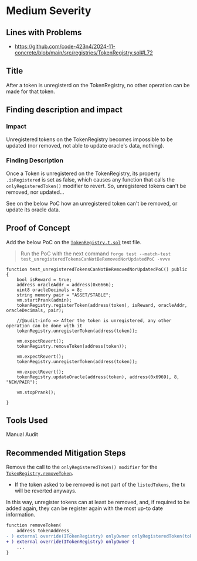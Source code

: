 # Medium Severity

## Lines with Problems
- https://github.com/code-423n4/2024-11-concrete/blob/main/src/registries/TokenRegistry.sol#L72


## Title
After a token is unregisterd on the TokenRegistry, no other operation can be made for that token.

## Finding description and impact
### Impact
Unregistered tokens on the TokenRegistry becomes impossible to be updated (nor removed, not able to update oracle's data, nothing).

### Finding Description
Once a Token is unregistered on the TokenRegistry, its property `.isRegistered` is set as false, which causes any function that calls the `onlyRegisteredToken()` modifier to revert.
So, unregistered tokens can't be removed, nor updated... 

See on the below PoC how an unregistered token can't be removed, or update its oracle data.

## Proof of Concept
Add the below PoC on the [`TokenRegistry.t.sol`](https://github.com/code-423n4/2024-11-concrete/blob/main/test/TokenRegistry.t.sol) test file.

> Run the PoC with the next command `forge test --match-test test_unregisteredTokensCanNotBeRemovedNorUpdatedPoC -vvvv`

```solidity
function test_unregisteredTokensCanNotBeRemovedNorUpdatedPoC() public {
    bool isReward = true;
    address oracleAddr = address(0x6666);
    uint8 oracleDecimals = 8;
    string memory pair = "ASSET/STABLE";
    vm.startPrank(admin);
    tokenRegistry.registerToken(address(token), isReward, oracleAddr, oracleDecimals, pair);

    //@audit-info => After the token is unregistered, any other operation can be done with it
    tokenRegistry.unregisterToken(address(token));

    vm.expectRevert();
    tokenRegistry.removeToken(address(token));

    vm.expectRevert();
    tokenRegistry.unregisterToken(address(token));

    vm.expectRevert();
    tokenRegistry.updateOracle(address(token), address(0x6969), 8, "NEW/PAIR");
    
    vm.stopPrank();

}
```

## Tools Used
Manual Audit

## Recommended Mitigation Steps
Remove the call to the `onlyRegisteredToken() modifier` for the [`TokenRegistry.removeToken`](https://github.com/code-423n4/2024-11-concrete/blob/main/src/registries/TokenRegistry.sol#L72).
- If the token asked to be removed is not part of the `listedTokens`, the tx will be reverted anyways.

In this way, unregister tokens can at least be removed, and, if required to be added again, they can be register again with the most up-to date information.

```diff
function removeToken(
    address tokenAddress_
- ) external override(ITokenRegistry) onlyOwner onlyRegisteredToken(tokenAddress_) {
+ ) external override(ITokenRegistry) onlyOwner {
    ...
}
```